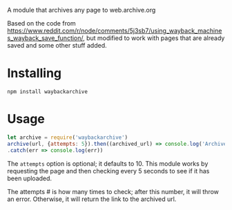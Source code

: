 A module that archives any page to web.archive.org

Based on the code from https://www.reddit.com/r/node/comments/5j3sb7/using_wayback_machines_wayback_save_function/, but modified to work with pages that are already saved and some other stuff added.


# Installing
```npm install waybackarchive```

# Usage
```javascript
let archive = require('waybackarchive')
archive(url, {attempts: 5}).then((archived_url) => console.log('Archived at ' + archived_url))
.catch(err => console.log(err))
```

The `attempts` option is optional; it defaults to 10. This module works by requesting the page and then checking every 5 seconds to see if it has been uploaded. 

The attempts # is how many times to check; after this number, it will throw an error. Otherwise, it will return the link to the archived url.
